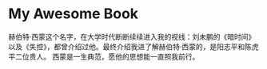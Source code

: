# My Awesome Book

赫伯特·西蒙这个名字，在大学时代断断续续进入我的视线：刘未鹏的《暗时间》以及《失控》，都曾介绍过他。最终介绍我进了解赫伯特·西蒙的，是阳志平和陈虎平二位贵人。
西蒙是一生典范，愿他的思想能一直照我前行。